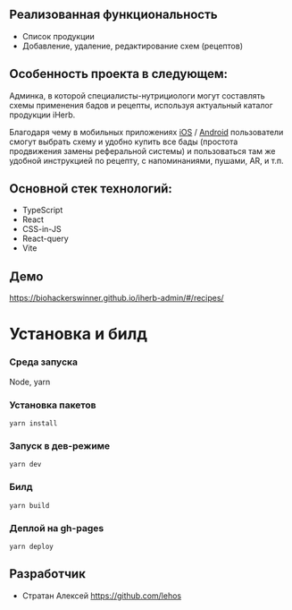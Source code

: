 
## Реализованная функциональность
- Список продукции
- Добавление, удаление, редактирование схем (рецептов)

## Особенность проекта в следующем:
Админка, в которой специалисты-нутрициологи могут составлять схемы применения бадов и рецепты, используя актуальный каталог продукции iHerb. 

Благодаря чему в мобильных приложениях [iOS](https://github.com/biohackersWinner/iHerbProiOS) / [Android](https://github.com/biohackersWinner/iHerbProAndroid) пользователи смогут выбрать схему и удобно купить все бады (простота продвижения замены реферальной системы) и пользоваться там же удобной инструкцией по рецепту, с напоминаниями, пушами, AR, и т.п.

## Основной стек технологий:

- TypeScript
- React
- CSS-in-JS
- React-query
- Vite

## Демо

https://biohackerswinner.github.io/iherb-admin/#/recipes/

# Установка и билд

### Среда запуска

Node, yarn

### Установка пакетов
    yarn install

### Запуск в дев-режиме
    yarn dev

### Билд
    yarn build

### Деплой на gh-pages
    yarn deploy

## Разработчик

- Стратан Алексей https://github.com/lehos

